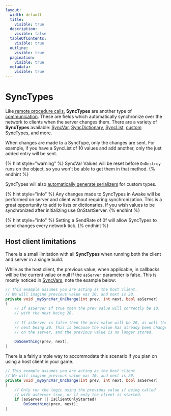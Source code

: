 ```yaml
---
layout:
  width: default
  title:
    visible: true
  description:
    visible: false
  tableOfContents:
    visible: true
  outline:
    visible: true
  pagination:
    visible: true
  metadata:
    visible: true
---
```


# SyncTypes

Like[ remote procedure calls](../remote-procedure-calls.md), **SyncTypes** are another type of [communication](../../../high-level-overview/terminology/communicating.md). These are fields which automatically synchronize over the network to clients when the server changes them. There are a variety of **SyncTypes** available: [SyncVar](syncvar.md), [SyncDictionary](syncdictionary.md), [SyncList](synclist.md), [custom SyncTypes](custom-synctype.md), and more.

When changes are made to a SyncType, only the changes are sent. For example, if you have a SyncList of 10 values and add another, only the just added entry will be sent.

{% hint style="warning" %}
SyncVar Values will be reset before `OnDestroy` runs on the object, so you won't be able to get them in that method.
{% endhint %}

SyncTypes will also [automatically generate serializers](../../data-serialization/) for custom types.

{% hint style="info" %}
Any changes made to SyncTypes in Awake will be performed on server and client without requiring synchronization. This is a great opportunity to add to lists or dictionaries. If you wish values to be synchronized after initializing use OnStartServer.
{% endhint %}

{% hint style="info" %}
Setting a SendRate of 0f will allow SyncTypes to send changes every network tick.
{% endhint %}

## Host client limitations

There is a small limitation with all **SyncTypes** when running both the client and server in a single build.

While as the host client, the previous value, when applicable, in callbacks will be the current value or null if the `asServer` parameter is false. This is mostly noticed in [SyncVars](syncvar.md), note the example below:

```csharp
// This example assumes you are acting as the host client.
// We will imagine previous value was 10, and next is 20.
private void _mySyncVar_OnChange(int prev, int next, bool asServer)
{
    // If asServer if true then the prev value will correctly be 10,
    // with the next being 20.
    
    // If asServer is false then the prev value will be 20, as well the
    // next being 20. This is because the value has already been changed
    // on the server, and the previous value is no longer stored.
    
    DoSomething(prev, next);
}
```

There is a fairly simple way to accommodate this scenario if you plan on using a host client in your game.

```csharp
// This example assumes you are acting as the host client.
// We will imagine previous value was 10, and next is 20.
private void _mySyncVar_OnChange(int prev, int next, bool asServer)
{
    // Only run the logic using the previous value if being called
    // with asServer true, or if only the client is started.
    if (asServer || IsClientOnlyStarted)
        DoSomething(prev, next);
}
```
